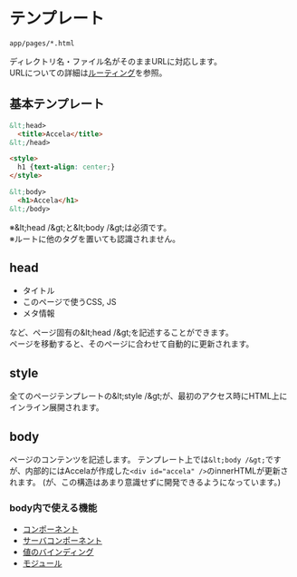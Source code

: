 # テンプレート

`app/pages/*.html`

ディレクトリ名・ファイル名がそのままURLに対応します。<br>
URLについての詳細は[ルーティング](../routing/)を参照。

## 基本テンプレート

```html
&lt;head>
  <title>Accela</title>
&lt;/head>

<style>
  h1 {text-align: center;}
</style>

&lt;body>
  <h1>Accela</h1>
&lt;/body>
```

※&amp;lt;head /&amp;gt;と&amp;lt;body /&amp;gt;は必須です。<br>
※ルートに他のタグを置いても認識されません。

## head
- タイトル
- このページで使うCSS, JS
- メタ情報

など、ページ固有の&amp;lt;head /&amp;gt;を記述することができます。<br>
ページを移動すると、そのページに合わせて自動的に更新されます。

## style
全てのページテンプレートの&amp;lt;style /&amp;gt;が、最初のアクセス時にHTML上にインライン展開されます。

## body
ページのコンテンツを記述します。
テンプレート上では`&lt;body /&gt;`ですが、内部的にはAccelaが作成した`<div id="accela" />`のinnerHTMLが更新されます。
(が、この構造はあまり意識せずに開発できるようになっています。)


### body内で使える機能
- [コンポーネント](../components/)
- [サーバコンポーネント](../server-components/)
- [値のバインディング](../binding/)
- [モジュール](../modules/)

